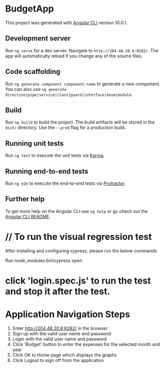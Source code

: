 # BudgetApp

This project was generated with [Angular CLI](https://github.com/angular/angular-cli) version 10.0.1.

## Development server

Run `ng serve` for a dev server. Navigate to `http://204.48.20.8:8282/`. The app will automatically reload if you change any of the source files.

## Code scaffolding

Run `ng generate component component-name` to generate a new component. You can also use `ng generate directive|pipe|service|class|guard|interface|enum|module`.

## Build

Run `ng build` to build the project. The build artifacts will be stored in the `dist/` directory. Use the `--prod` flag for a production build.

## Running unit tests

Run `ng test` to execute the unit tests via [Karma](https://karma-runner.github.io).

## Running end-to-end tests

Run `ng e2e` to execute the end-to-end tests via [Protractor](http://www.protractortest.org/).

## Further help

To get more help on the Angular CLI use `ng help` or go check out the [Angular CLI README](https://github.com/angular/angular-cli/blob/master/README.md).

// To run the visual regression test
=============================================================
After installing and configuring cypress, please run the below commands

Run node_modules\.bin\cypress open

click 'login.spec.js' to run the test and stop it after the test.
=============================================================

Application Navigation Steps
===========================
1. Enter http://204.48.20.8:8282/ in the browser
2. Sign up with the valid user name and password
3. Login with the valid user name and password
4. Click 'Budget' button to enter the expenses for the selected month and year 
5. Click OK to Home page which displays the graphs
6. Click Logout to sign off from the application


